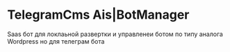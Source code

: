 # TelegramCms Ais|BotManager
Saas бот для локлаьной развертки и управленеи ботом по типу аналога Wordpress но для телеграм бота
